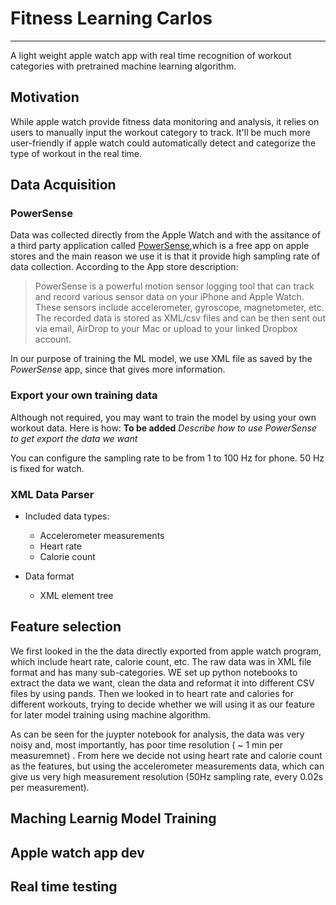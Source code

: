 # Fitness Learning  Carlos
----  
A light weight apple watch app with real time recognition of workout categories with pretrained machine learning algorithm.

## Motivation  
While apple watch provide fitness data monitoring and analysis, it relies on users to manually input the workout category to track. It'll be much more user-friendly if apple watch could automatically detect and categorize the type of workout in the real time.

## Data Acquisition  

### PowerSense
Data was collected directly from the Apple Watch and with the assitance of a third party application called [PowerSense](https://itunes.apple.com/us/app/powersense-motion-sensor-data-logging-tool/id1050491381?mt=8),which is a free app on apple stores and the main reason we use it is that it provide high sampling rate of data collection. According to the App store description:  

> PowerSense is a powerful motion sensor logging tool that can track and record various sensor data on your iPhone and Apple Watch. These sensors include accelerometer, gyroscope, magnetometer, etc. The recorded data is stored as XML/csv files and can be then sent out via email, AirDrop to your Mac or upload to your linked Dropbox account.  

In our purpose of training the ML model, we use XML file as saved by the *PowerSense* app, since that gives more information.


### Export your own training data  
Although not required, you may want to train the model by using your own workout data. Here is how:
**To be added** *Describe how to use PowerSense to get export the data we want*  

You can configure the sampling rate to be from 1 to 100 Hz for phone. 50 Hz is fixed for watch.

### XML Data Parser



- Included data types:  
  + Accelerometer measurements
  + Heart rate
  + Calorie count

- Data format
  + XML element tree




## Feature selection  
We first looked in the the data directly exported from apple watch program, which include heart rate, calorie count, etc. The raw data was in XML file format and has many sub-categories. WE set up python notebooks to extract the data we want, clean the data and reformat it into different CSV files by using pands. Then we looked in to heart rate and calories for different workouts, trying to decide whether we will using it as our feature for later model training using machine algorithm.   

As can be seen for the juypter notebook for analysis, the data was very noisy and, most importantly, has poor time resolution ( ~ 1 min per measuremnet) . From here we decide not using heart rate and calorie count as the features, but using the accelerometer measurements data, which can give us very high measurement resolution (50Hz sampling rate, every 0.02s per measurement).   

## Maching Learnig Model Training

## Apple watch app dev   

## Real time testing   
